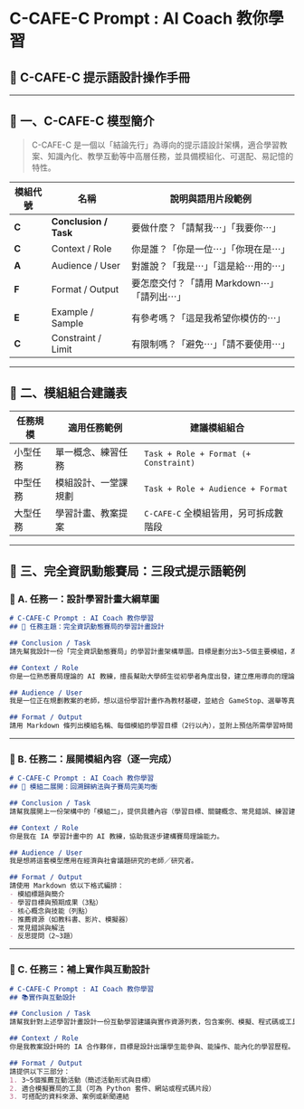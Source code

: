# C-CAFE-C Prompt : AI Coach 教你學習
## 📘 C-CAFE-C 提示語設計操作手冊

---

## 🧭 一、C-CAFE-C 模型簡介

> C-CAFE-C 是一個以「結論先行」為導向的提示語設計架構，適合學習教案、知識內化、教學互動等中高層任務，並具備模組化、可選配、易記憶的特性。

| 模組代號 | 名稱                  | 說明與語用片段範例 |
|----------|-----------------------|---------------------|
| **C**    | **Conclusion / Task** | 要做什麼？「請幫我⋯」「我要你⋯」 |
| **C**    | Context / Role        | 你是誰？「你是一位⋯」「你現在是⋯」 |
| **A**    | Audience / User       | 對誰說？「我是⋯」「這是給⋯用的⋯」 |
| **F**    | Format / Output       | 要怎麼交付？「請用 Markdown⋯」「請列出⋯」 |
| **E**    | Example / Sample      | 有參考嗎？「這是我希望你模仿的⋯」 |
| **C**    | Constraint / Limit    | 有限制嗎？「避免⋯」「請不要使用⋯」 |

---

## 🧱 二、模組組合建議表

| 任務規模 | 適用任務範例           | 建議模組組合                           |
|----------|------------------------|----------------------------------------|
| 小型任務 | 單一概念、練習任務     | `Task + Role + Format (+ Constraint)`  |
| 中型任務 | 模組設計、一堂課規劃   | `Task + Role + Audience + Format`      |
| 大型任務 | 學習計畫、教案提案     | `C-CAFE-C` 全模組皆用，另可拆成數階段 |

---

## 🎯 三、完全資訊動態賽局：三段式提示語範例

### 📍 A. 任務一：設計學習計畫大綱草圖

```markdown
# C-CAFE-C Prompt : AI Coach 教你學習
## 🎯 任務主題：完全資訊動態賽局的學習計畫設計

## Conclusion / Task
請先幫我設計一份「完全資訊動態賽局」的學習計畫架構草圖。目標是劃分出3~5個主要模組，為每個模組命名並簡述其核心學習目標與分析對象，先不展開細節。

## Context / Role
你是一位熟悉賽局理論的 AI 教練，擅長幫助大學師生從初學者角度出發，建立應用導向的理論學習架構。

## Audience / User
我是一位正在規劃教案的老師，想以這份學習計畫作為教材基礎，並結合 GameStop、選舉等真實案例。

## Format / Output
請用 Markdown 條列出模組名稱、每個模組的學習目標（2行以內），並附上預估所需學習時間（粗略即可）。
```

---

### 📍 B. 任務二：展開模組內容（逐一完成）

```markdown
# C-CAFE-C Prompt : AI Coach 教你學習
## 🧩 模組二展開：回溯歸納法與子賽局完美均衡

## Conclusion / Task
請幫我展開上一份架構中的「模組二」，提供具體內容（學習目標、關鍵概念、常見錯誤、練習建議）。

## Context / Role
你是我在 IA 學習計畫中的 AI 教練，協助我逐步建構賽局理論能力。

## Audience / User
我是想將這套模型應用在經濟與社會議題研究的老師／研究者。

## Format / Output
請使用 Markdown 依以下格式編排：
- 模組標題與簡介
- 學習目標與預期成果（3點）
- 核心概念與技能（列點）
- 推薦資源（如教科書、影片、模擬器）
- 常見錯誤與解法
- 反思提問（2~3題）
```

---

### 📍 C. 任務三：補上實作與互動設計

```markdown
# C-CAFE-C Prompt : AI Coach 教你學習
## 📚實作與互動設計

## Conclusion / Task
請幫我針對上述學習計畫設計一份互動學習建議與實作資源列表，包含案例、模擬、程式碼或工具平台。

## Context / Role
你是我教案設計時的 IA 合作夥伴，目標是設計出讓學生能參與、能操作、能內化的學習歷程。

## Format / Output
請提供以下三部分：
1. 3~5個推薦互動活動（簡述活動形式與目標）
2. 適合模擬賽局的工具（可為 Python 套件、網站或程式碼片段）
3. 可搭配的資料來源、案例或新聞連結
```
